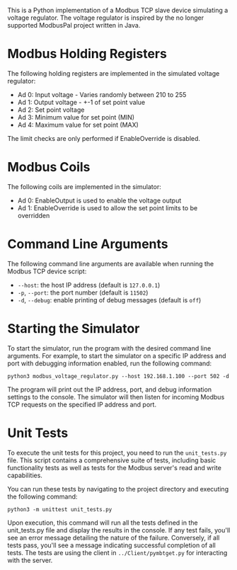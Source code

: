 This is a Python implementation of a Modbus TCP slave device simulating a voltage regulator. The voltage regulator is inspired by the no longer supported ModbusPal project written in Java.

# Modbus Holding Registers
The following holding registers are implemented in the simulated voltage regulator:

- Ad 0: Input voltage - Varies randomly between 210 to 255
- Ad 1: Output voltage - +-1 of set point value
- Ad 2: Set point voltage
- Ad 3: Minimum value for set point (MIN)
- Ad 4: Maximum value for set point (MAX)

The limit checks are only performed if EnableOverride is disabled.

# Modbus Coils
The following coils are implemented in the simulator:

- Ad 0: EnableOutput is used to enable the voltage output
- Ad 1: EnableOverride is used to allow the set point limits to be overridden

# Command Line Arguments

The following command line arguments are available when running the Modbus TCP device script:

* `--host`: the host IP address (default is `127.0.0.1`)
* `-p`, `--port`: the port number (default is `11502`)
* `-d`, `--debug`: enable printing of debug messages (default is `off`)

# Starting the Simulator

To start the simulator, run the program with the desired command line arguments. For example, to start the simulator on a specific IP address and port with debugging information enabled, run the following command:

``python3 modbus_voltage_regulator.py --host 192.168.1.100 --port 502 -d``

The program will print out the IP address, port, and debug information settings to the console. The simulator will then listen for incoming Modbus TCP requests on the specified IP address and port.

# Unit Tests

To execute the unit tests for this project, you need to run the `unit_tests.py` file. This script contains a comprehensive suite of tests, including basic functionality tests as well as tests for the Modbus server's read and write capabilities.

You can run these tests by navigating to the project directory and executing the following command:

```shell
python3 -m unittest unit_tests.py
```

Upon execution, this command will run all the tests defined in the unit_tests.py file and display the results in the console. If any test fails, you'll see an error message detailing the nature of the failure. Conversely, if all tests pass, you'll see a message indicating successful completion of all tests. The tests are using the client in `../Client/pymbtget.py` for interacting with the server.
